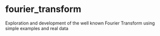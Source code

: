 # fourier_transform
Exploration and development of the well known Fourier Transform using simple examples and real data
